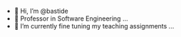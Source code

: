 - 👋 Hi, I’m @bastide
- 👀 Professor in Software Engineering ...
- 🌱 I’m currently fine tuning my teaching assignments ...
